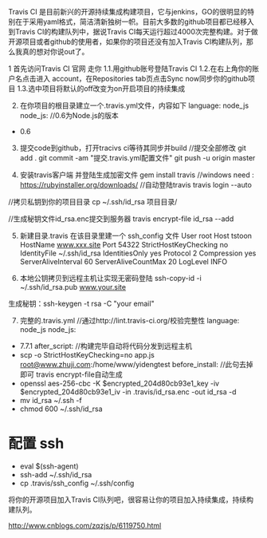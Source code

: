 Travis CI 是目前新兴的开源持续集成构建项目，它与jenkins，GO的很明显的特别在于采用yaml格式，简洁清新独树一帜。目前大多数的github项目都已经移入到Travis CI的构建队列中，据说Travis CI每天运行超过4000次完整构建。对于做开源项目或者github的使用者，如果你的项目还没有加入Travis CI构建队列，那么我真的想对你说out了。


1 首先访问Travis CI 官网 走你 
1.1.用github账号登陆Travis CI 
1.2.在右上角你的账户名点击进入 account，在Repositories tab页点击Sync now同步你的github项目
1.3.选中项目将默认的off改变为on开启项目的持续集成

2. 在你项目的根目录建立一个.travis.yml文件，内容如下
language: node_js
node_js:
//0.6为Node.js的版本
- 0.6

3. 提交code到github，打开tracivs ci等待其同步并build
//提交全部修改
git add .
git commit -am "提交.travis.yml配置文件"
git push -u origin master


4. 安装travis客户端 并登陆生成加密文件
gem install travis
//windows need : https://rubyinstaller.org/downloads/
//自动登陆travis
travis login --auto

//拷贝私钥到你的项目目录
cp ~/.ssh/id_rsa 项目目录/

//生成秘钥文件id_rsa.enc提交到服务器
travis encrypt-file id_rsa --add

5. 新建目录.travis 在该目录里建一个 ssh_config 文件
User root
Host tstoon
HostName www.xxx.site
Port 54322
StrictHostKeyChecking no
IdentityFile ~/.ssh/id_rsa
IdentitiesOnly yes
Protocol 2
Compression yes
ServerAliveInterval 60
ServerAliveCountMax 20
LogLevel INFO


6. 本地公钥拷贝到远程主机让实现无密码登陆
ssh-copy-id -i ~/.ssh/id_rsa.pub www.your.site

生成秘钥：ssh-keygen -t rsa -C "your email"

7. 完整的.travis.yml
//通过http://lint.travis-ci.org/校验完整性
language: node_js
node_js:
- 7.7.1
after_script:
//构建完毕自动将代码分发到远程主机
- scp -o StrictHostKeyChecking=no app.js root@www.zhuji.com:/home/www/yidengtest
before_install:
//此句去掉即可 travis encrypt-file自动生成
- openssl aes-256-cbc -K $encrypted_204d80cb93e1_key -iv $encrypted_204d80cb93e1_iv
-in .travis/id_rsa.enc -out id_rsa -d
- mv id_rsa ~/.ssh -f
- chmod 600 ~/.ssh/id_rsa
# 配置 ssh
- eval $(ssh-agent)
- ssh-add ~/.ssh/id_rsa
- cp .travis/ssh_config ~/.ssh/config

将你的开源项目加入Travis CI队列吧，很容易让你的项目加入持续集成，持续构建队列。



http://www.cnblogs.com/zqzjs/p/6119750.html